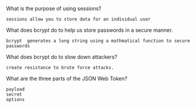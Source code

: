 What is the purpose of using sessions?

    sessions allow you to store data for an individual user


What does bcrypt do to help us store passwords in a secure manner.

    bcrypt  generates a long string using a mathmatical function to secure passwords

What does bcrypt do to slow down attackers?

    create resistance to brute force attacks.

What are the three parts of the JSON Web Token?

    payload 
    secret
    options